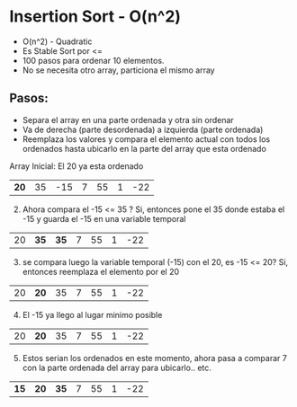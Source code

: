 # Insertion Sort - O(n^2)
- O(n^2) - Quadratic
- Es Stable Sort por <=
- 100 pasos para ordenar 10 elementos.
- No se necesita otro array, particiona el mismo array

## Pasos:
- Separa el array en una parte ordenada y otra sin ordenar
- Va de derecha (parte desordenada) a izquierda (parte ordenada)
- Reemplaza los valores y compara el elemento actual con todos los ordenados hasta ubicarlo en la parte del array que esta ordenado

Array Inicial: El 20 ya esta ordenado
<table>
  <tr>
    <td><b>20</b></td>
    <td>35</td>
    <td>-15</td>
    <td>7</td>
    <td>55</td>
    <td>1</td>
    <td>-22</td>
  </tr>
</table>

2. Ahora compara el -15 <= 35 ? Si, entonces pone el 35 donde estaba el -15 y guarda el -15 en una variable temporal
<table>
  <tr>
    <td></b>20</b></td>
    <td><b>35</b></td>
    <td><b>35</b></td>
    <td>7</td>
    <td>55</td>
    <td>1</td>
    <td>-22</td>
  </tr>
</table>

3. se compara luego la variable temporal (-15) con el 20, es -15 <= 20? Si, entonces reemplaza el elemento por el 20
<table>
  <tr>
    <td>20</td>
    <td><b>20</b></td>
    <td>35</td>
    <td>7</td>
    <td>55</td>
    <td>1</td>
    <td>-22</td>
  </tr>
</table>

4. El -15 ya llego al lugar minimo posible
<table>
  <tr>
    <td>20</td>
    <td><b>20</b></td>
    <td>35</td>
    <td>7</td>
    <td>55</td>
    <td>1</td>
    <td>-22</td>
  </tr>
</table>

5. Estos serian los ordenados en este momento, ahora pasa a comparar 7 con la parte ordenada del array para ubicarlo.. etc.
<table>
  <tr>
    <td><b>15</b></td>
    <td><b>20</b></td>
    <td><b>35</b></td>
    <td>7</td>
    <td>55</td>
    <td>1</td>
    <td>-22</td>
  </tr>
</table>
